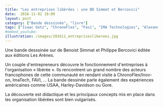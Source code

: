 ```yaml
---
title: "Les entreprises libérées : une BD Simmat et Bercovici"
date:  2016-11-02 18:00
layout: post
category: ["Bande desssinée", "livre"]
tags: ["Isaac Getz", "ChronoFlex", "Favi", "IMA Technologies", "Alexandre Gérard", "Gore", "Harley-Davidson", "Sea Smoke Cellars", "Richards Group", "Michelin", "Bertrand Ballarin", "Jean-Dominique Senard", "Jean-Michel Guillon", "Hewlett-Packard", "Sun Hydraulics", "Kiabi", "Nicolas Hennon", "Biose", "Euractiv", "Ministère de la Sécurité sociale belge", "Christophe Collignon", "Laurence Vanhée", "Poult", "SPF Mobilité et Transports", "Frank Van Massenhove", "USAA", "Sylvain Pierre", "Mecabor", "Carlo Verkaeren", "Mehdi Berrada", "Stanislas Desjonquières", "Biose", "Yann Trichard", "SYD Conseils", "Laurent Marbacher", "Michel Long", "Mecabor", "Cercle des leaders libérateurs", "Nicolas Arnaux", "Thibault Bardon", "Laurent Ledoux", "Auchan", "AirBus Saint-Lazaire", "Decathlon", "Euractiv"]
#embed_youtube:
illustration: /images/201611_entreprisesliberees.jpg
---
```

Une bande desssinée sur de Benoist Simmat et Philippe Bercovici éditée aux éditions Les Arènes.

Un couple d'entrepreneurs découvre le fonctionnement d'entreprises à l'organisation « libérée ». Ils rencontrent un grand nombre des acteurs francophones de cette communauté en rendant visite à ChronoFlex/Inov-on, ImaTech, FAVI, ... La bande dessinée parle également des expériences américaines comme USAA, Harley-Davidson ou Gore.

La découverte est didactique et les principaux concepts mis en place dans les organisation libérées sont bien vulgarisés.
